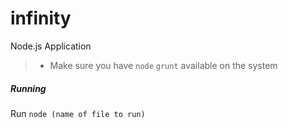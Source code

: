# infinity
Node.js Application
  > * Make sure you have ```node``` ```grunt``` available on the system

##### Running

Run ```node (name of file to run)```
